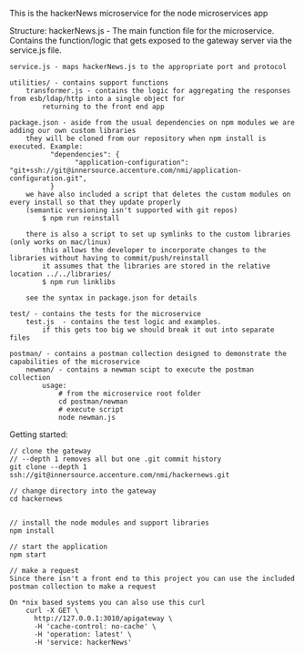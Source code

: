 This is the hackerNews microservice for the node microservices app

Structure:
    hackerNews.js - The main function file for the microservice.  Contains the function/logic that gets exposed to the 
        gateway server via the service.js file.
        
    service.js - maps hackerNews.js to the appropriate port and protocol
        
    utilities/ - contains support functions
        transformer.js - contains the logic for aggregating the responses from esb/ldap/http into a single object for 
            returning to the front end app
        
    package.json - aside from the usual dependencies on npm modules we are adding our own custom libraries
        they will be cloned from our repository when npm install is executed. Example:
              "dependencies": {
                    "application-configuration": "git+ssh://git@innersource.accenture.com/nmi/application-configuration.git",
              }
        we have also included a script that deletes the custom modules on every install so that they update properly 
        (semantic versioning isn't supported with git repos)
            $ npm run reinstall
            
        there is also a script to set up symlinks to the custom libraries (only works on mac/linux)
            this allows the developer to incorporate changes to the libraries without having to commit/push/reinstall
            it assumes that the libraries are stored in the relative location ../../libraries/
            $ npm run linklibs
            
        see the syntax in package.json for details
    
    test/ - contains the tests for the microservice
        test.js  - contains the test logic and examples.  
            if this gets too big we should break it out into separate files
            
    postman/ - contains a postman collection designed to demonstrate the capabilities of the microservice
        newman/ - contains a newman scipt to execute the postman collection
            usage: 
                # from the microservice root folder
                cd postman/newman
                # execute script
                node newman.js
      
                
Getting started:

    // clone the gateway
    // --depth 1 removes all but one .git commit history
    git clone --depth 1 ssh://git@innersource.accenture.com/nmi/hackernews.git
    
    // change directory into the gateway
    cd hackernews


    // install the node modules and support libraries
    npm install
    
    // start the application
    npm start
    
    // make a request
    Since there isn't a front end to this project you can use the included postman collection to make a request
    
    On *nix based systems you can also use this curl
        curl -X GET \
          http://127.0.0.1:3010/apigateway \
          -H 'cache-control: no-cache' \
          -H 'operation: latest' \
          -H 'service: hackerNews'
   
    